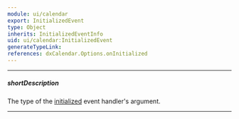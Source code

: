 ```yaml
---
module: ui/calendar
export: InitializedEvent
type: Object
inherits: InitializedEventInfo
uid: ui/calendar:InitializedEvent
generateTypeLink: 
references: dxCalendar.Options.onInitialized
---
```

---
##### shortDescription
The type of the [initialized]({basewidgetpath}/Events/#initialized) event handler's argument.

---
<!-- Description goes here -->